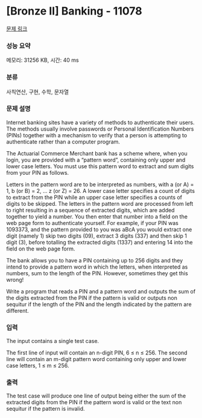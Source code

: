 # [Bronze II] Banking - 11078 

[문제 링크](https://www.acmicpc.net/problem/11078) 

### 성능 요약

메모리: 31256 KB, 시간: 40 ms

### 분류

사칙연산, 구현, 수학, 문자열

### 문제 설명

<p>Internet banking sites have a variety of methods to authenticate their users. The methods usually involve passwords or Personal Identification Numbers (PINs) together with a mechanism to verify that a person is attempting to authenticate rather than a computer program.</p>

<p>The Actuarial Commerce Merchant bank has a scheme where, when you login, you are provided with a “pattern word”, containing only upper and lower case letters. You must use this pattern word to extract and sum digits from your PIN as follows.</p>

<p>Letters in the pattern word are to be interpreted as numbers, with a (or A) = 1, b (or B) = 2, ... z (or Z) = 26. A lower case letter specifies a count of digits to extract from the PIN while an upper case letter specifies a counts of digits to be skipped. The letters in the pattern word are processed from left to right resulting in a sequence of extracted digits, which are added together to yield a number. You then enter that number into a field on the web page form to authenticate yourself. For example, if your PIN was 1093373, and the pattern provided to you was aBcA you would extract one digit (namely 1) skip two digits (09), extract 3 digits (337) and then skip 1 digit (3), before totalling the extracted digits (1337) and entering 14 into the field on the web page form.</p>

<p>The bank allows you to have a PIN containing up to 256 digits and they intend to provide a pattern word in which the letters, when interpreted as numbers, sum to the length of the PIN. However, sometimes they get this wrong!</p>

<p>Write a program that reads a PIN and a pattern word and outputs the sum of the digits extracted from the PIN if the pattern is valid or outputs non sequitur if the length of the PIN and the length indicated by the pattern are different.</p>

### 입력 

 <p>The input contains a single test case.</p>

<p>The first line of input will contain an n-digit PIN, 6 ≤ n ≤ 256. The second line will contain an m-digit pattern word containing only upper and lower case letters, 1 ≤ m ≤ 256.</p>

### 출력 

 <p>The test case will produce one line of output being either the sum of the extracted digits from the PIN if the pattern word is valid or the text non sequitur if the pattern is invalid.</p>

